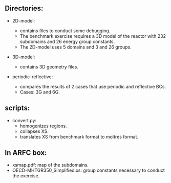 Directories:
------------

* 2D-model:
	* contains files to conduct some debugging.
	* The benchmark exercise requires a 3D model of the reactor with 232
	subdomains and 26 energy group constants.
	* The 2D-model uses 5 domains and 3 and 26 groups.

* 3D-model:
	* contains 3D geometry files.

* periodic-reflective:
	* compares the results of 2 cases that use periodic and reflective BCs.
	* Cases: 3G and 6G.

scripts:
--------
* convert.py:
  - homogenizes regions.
  - collapses XS.
  - translates XS from benchmark format to moltres format.

In ARFC box:
------------
* xsmap.pdf: map of the subdomains.
* OECD-MHTGR350_Simplified.xs: group constants necessary to conduct the exercise.
